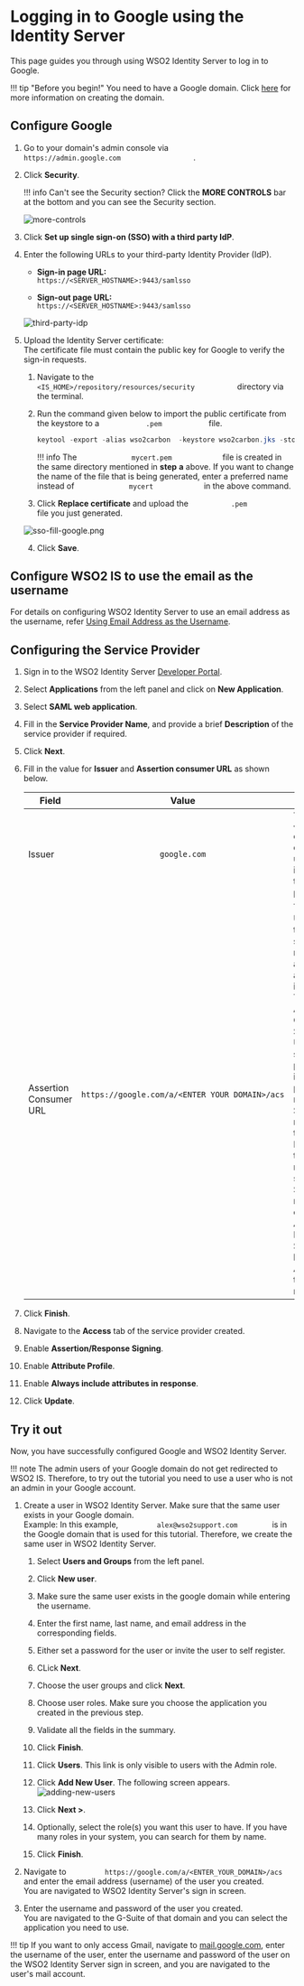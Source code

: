 # Logging in to Google using the Identity Server

This page guides you through using WSO2 Identity Server to log in to Google. 

!!! tip "Before you begin!" 
    You need to have a Google domain. Click
    [here](https://www.bettercloud.com/monitor/the-academy/create-google-apps-domain-three-easy-steps/)
    for more information on creating the domain.
    

## Configure Google

1.  Go to your domain's admin console via
    `                     https://admin.google.com                   `.
2.  Click **Security**.

    !!! info 
		Can't see the Security section? Click the **MORE CONTROLS** bar at
		the bottom and you can see the Security section.

    ![more-controls](../../assets/img/guides/security-google.png)

3.  Click **Set up single sign-on (SSO) with a third party IdP**.

4.  Enter the following URLs to your third-party Identity Provider
    (IdP).

    -   **Sign-in page URL:**
        `             https://<SERVER_HOSTNAME>:9443/samlsso            `

    -   **Sign-out page URL:**
        `             https://<SERVER_HOSTNAME>:9443/samlsso            `

    ![third-party-idp](../../assets/img/guides/setup-sso-google.png)

5.  Upload the Identity Server certificate:  
    The certificate file must contain the public key for Google to
    verify the sign-in requests.

    1.  Navigate to the
        `            <IS_HOME>/repository/resources/security           `
        directory via the terminal.
    2.  Run the command given below to import the public certificate
        from the keystore to a `            .pem            ` file.

        ``` java
        keytool -export -alias wso2carbon  -keystore wso2carbon.jks -storepass wso2carbon -file mycert.pem
        ```

        !!! info 
			The `              mycert.pem             ` file is created in
			the same directory mentioned in **step** **a** above. If you
			want to change the name of the file that is being generated,
			enter a preferred name instead of
			`              mycert             ` in the above command.

    3.  Click **Replace certificate** and upload the
        `           .pem           ` file you just generated.

    ![sso-fill-google.png](../../assets/img/guides/sso-fill-google.png)

    4.  Click **Save**. 

## Configure WSO2 IS to use the email as the username

For details on configuring WSO2 Identity Server to use an email address as the username, refer [Using Email Address as the Username](insert-link).

## Configuring the Service Provider

1.  Sign in to the WSO2 Identity Server [Developer Portal](../../setup/getting-started-with-the-management-console).
2.  Select **Applications** from the left panel and click on **New Application**.
3.  Select **SAML web application**. 
3.  Fill in the **Service Provider Name**, and provide a brief
    **Description** of the service provider if required. 
4.  Click **Next**. 
5.  Fill in the value for **Issuer** and **Assertion consumer URL** as shown below. 

    <table>
    <thead>
    <tr class="header">
    <th>Field</th>
    <th>Value</th>
    <th>Description</th>
    </tr>
    </thead>
    <tbody>
    <tr class="odd">
    <td>Issuer</td>
    <td><div class="content-wrapper">
    <p><code>                 google.com                </code></p>
    </div></td>
    <td>This is the <code>               &lt;saml:Issuer&gt;              </code> element that contains the unique identifier of the service provider.</td>
    </tr>
    <tr class="even">
    <td>Assertion Consumer URL</td>
    <td><pre><code>https://google.com/a/&lt;ENTER_YOUR_DOMAIN&gt;/acs</code></pre>
    <code>              </code></td>
    <td>This is the URL to which the browser should be redirected to after the authentication is successful. This is the Assertion Consumer Service (ACS) URL of the service provider. The identity provider redirects the SAML2 response to this ACS URL. However, if the SAML2 request is signed and SAML2 request contains the ACS URL, the Identity Server will honor the ACS URL of the SAML2 request.</td>
    </tr>
    </table>

6.  Click **Finish**.

7.  Navigate to the **Access** tab of the service provider created. 

8.  Enable **Assertion/Response Signing**. 

9.  Enable **Attribute Profile**. 

10. Enable **Always include attributes in response**. 

11. Click **Update**. 


## Try it out

Now, you have successfully configured Google and WSO2 Identity Server.

!!! note
    The admin users of your Google domain do not get redirected to WSO2 IS.
    Therefore, to try out the tutorial you need to use a user who is not an
    admin in your Google account.
    

1.  Create a user in WSO2 Identity Server. Make sure that the same user
    exists in your Google domain.  
    Example: In this example, `          alex@wso2support.com         `
    is in the Google domain that is used for this tutorial. Therefore,
    we create the same user in WSO2 Identity Server. 

    1.  Select **Users and Groups** from the left panel. 
    2.  Click **New user**.
    3.  Make sure the same user exists in the google domain while entering the username. 
    4.  Enter the first name, last name, and email address in the corresponding fields. 
    5.  Either set a password for the user or invite the user  to self register. 
    6.  CLick **Next**. 
    7.  Choose the user groups and click **Next**.
    8.  Choose user roles. Make sure you choose the application you created in the previous step. 
    9.  Validate all the fields in the summary. 
    10. Click **Finish**. 



    2.  Click **Users**. This link is only visible to users with the
        Admin role.
    3.  Click **Add New User**. The following screen appears.  
        ![adding-new-users](../assets/img/tutorials/adding-new-users.png)

    4.  Click **Next \>**.
    5.  Optionally, select the role(s) you want this user to have. If
        you have many roles in your system, you can search for them by
        name.
    6.  Click **Finish**.

2.  Navigate to
    `          https://google.com/a/<ENTER_YOUR_DOMAIN>/acs         `
    and enter the email address (username) of the user you created.  
    You are navigated to WSO2 Identity Server's sign in screen.
3.  Enter the username and password of the user you created.  
    You are navigated to the G-Suite of that domain and you can select
    the application you need to use.

  

!!! tip
    If you want to only access Gmail, navigate to
    [mail.google.com](http://mail.google.com), enter the username of the
    user, enter the username and password of the user on the WSO2 Identity
    Server sign in screen, and you are navigated to the user's mail account.
    
